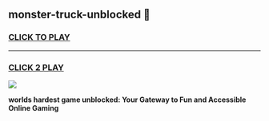 
## monster-truck-unblocked 👋
<h3>
<a href="https://premium.freeplayer.one?title=monster-truck-unblocked&ref=14F">CLICK TO PLAY</a></h3>
<hr>

<h3>
<a href="https://premium.freeplayer.one?title=monster-truck-unblocked&ref=14F">CLICK 2 PLAY</a>
  
</h3>

<a href="https://premium.freeplayer.one?title=monster-truck-unblocked&ref=12F/"><img src="https://clearcache.store/games.png"></a>


**worlds hardest game unblocked: Your Gateway to Fun and Accessible Online Gaming**
